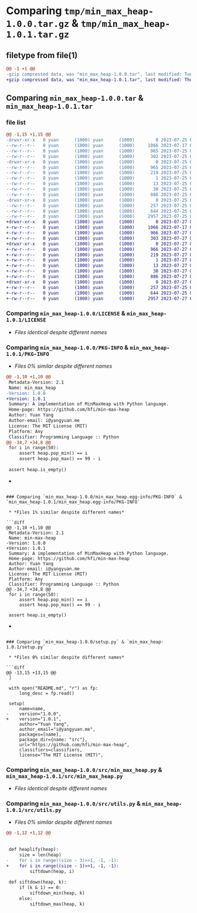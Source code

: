 # Comparing `tmp/min_max_heap-1.0.0.tar.gz` & `tmp/min_max_heap-1.0.1.tar.gz`

## filetype from file(1)

```diff
@@ -1 +1 @@
-gzip compressed data, was "min_max_heap-1.0.0.tar", last modified: Tue Jul 25 05:18:57 2023, max compression
+gzip compressed data, was "min_max_heap-1.0.1.tar", last modified: Thu Jul 27 08:35:31 2023, max compression
```

## Comparing `min_max_heap-1.0.0.tar` & `min_max_heap-1.0.1.tar`

### file list

```diff
@@ -1,15 +1,15 @@
-drwxr-xr-x   0 yuan      (1000) yuan      (1000)        0 2023-07-25 05:18:57.225360 min_max_heap-1.0.0/
--rw-r--r--   0 yuan      (1000) yuan      (1000)     1066 2023-07-17 03:08:17.000000 min_max_heap-1.0.0/LICENSE
--rw-r--r--   0 yuan      (1000) yuan      (1000)      965 2023-07-25 05:18:57.225360 min_max_heap-1.0.0/PKG-INFO
--rw-r--r--   0 yuan      (1000) yuan      (1000)      302 2023-07-25 04:26:50.000000 min_max_heap-1.0.0/README.md
-drwxr-xr-x   0 yuan      (1000) yuan      (1000)        0 2023-07-25 05:18:57.225360 min_max_heap-1.0.0/min_max_heap.egg-info/
--rw-r--r--   0 yuan      (1000) yuan      (1000)      965 2023-07-25 05:18:57.000000 min_max_heap-1.0.0/min_max_heap.egg-info/PKG-INFO
--rw-r--r--   0 yuan      (1000) yuan      (1000)      219 2023-07-25 05:18:57.000000 min_max_heap-1.0.0/min_max_heap.egg-info/SOURCES.txt
--rw-r--r--   0 yuan      (1000) yuan      (1000)        1 2023-07-25 05:18:57.000000 min_max_heap-1.0.0/min_max_heap.egg-info/dependency_links.txt
--rw-r--r--   0 yuan      (1000) yuan      (1000)       13 2023-07-25 05:18:57.000000 min_max_heap-1.0.0/min_max_heap.egg-info/top_level.txt
--rw-r--r--   0 yuan      (1000) yuan      (1000)       38 2023-07-25 05:18:57.225360 min_max_heap-1.0.0/setup.cfg
--rw-r--r--   0 yuan      (1000) yuan      (1000)      886 2023-07-25 04:46:47.000000 min_max_heap-1.0.0/setup.py
-drwxr-xr-x   0 yuan      (1000) yuan      (1000)        0 2023-07-25 05:18:57.225360 min_max_heap-1.0.0/src/
--rw-r--r--   0 yuan      (1000) yuan      (1000)      257 2023-07-25 04:19:57.000000 min_max_heap-1.0.0/src/__init__.py
--rw-r--r--   0 yuan      (1000) yuan      (1000)      644 2023-07-25 04:19:38.000000 min_max_heap-1.0.0/src/min_max_heap.py
--rw-r--r--   0 yuan      (1000) yuan      (1000)     2957 2023-07-25 04:25:39.000000 min_max_heap-1.0.0/src/utils.py
+drwxr-xr-x   0 yuan      (1000) yuan      (1000)        0 2023-07-27 08:35:31.439614 min_max_heap-1.0.1/
+-rw-r--r--   0 yuan      (1000) yuan      (1000)     1066 2023-07-17 03:08:17.000000 min_max_heap-1.0.1/LICENSE
+-rw-r--r--   0 yuan      (1000) yuan      (1000)      966 2023-07-27 08:35:31.439614 min_max_heap-1.0.1/PKG-INFO
+-rw-r--r--   0 yuan      (1000) yuan      (1000)      303 2023-07-27 08:31:48.000000 min_max_heap-1.0.1/README.md
+drwxr-xr-x   0 yuan      (1000) yuan      (1000)        0 2023-07-27 08:35:31.439614 min_max_heap-1.0.1/min_max_heap.egg-info/
+-rw-r--r--   0 yuan      (1000) yuan      (1000)      966 2023-07-27 08:35:31.000000 min_max_heap-1.0.1/min_max_heap.egg-info/PKG-INFO
+-rw-r--r--   0 yuan      (1000) yuan      (1000)      219 2023-07-27 08:35:31.000000 min_max_heap-1.0.1/min_max_heap.egg-info/SOURCES.txt
+-rw-r--r--   0 yuan      (1000) yuan      (1000)        1 2023-07-27 08:35:31.000000 min_max_heap-1.0.1/min_max_heap.egg-info/dependency_links.txt
+-rw-r--r--   0 yuan      (1000) yuan      (1000)       13 2023-07-27 08:35:31.000000 min_max_heap-1.0.1/min_max_heap.egg-info/top_level.txt
+-rw-r--r--   0 yuan      (1000) yuan      (1000)       38 2023-07-27 08:35:31.439614 min_max_heap-1.0.1/setup.cfg
+-rw-r--r--   0 yuan      (1000) yuan      (1000)      886 2023-07-27 08:34:30.000000 min_max_heap-1.0.1/setup.py
+drwxr-xr-x   0 yuan      (1000) yuan      (1000)        0 2023-07-27 08:35:31.439614 min_max_heap-1.0.1/src/
+-rw-r--r--   0 yuan      (1000) yuan      (1000)      257 2023-07-25 04:19:57.000000 min_max_heap-1.0.1/src/__init__.py
+-rw-r--r--   0 yuan      (1000) yuan      (1000)      644 2023-07-25 04:19:38.000000 min_max_heap-1.0.1/src/min_max_heap.py
+-rw-r--r--   0 yuan      (1000) yuan      (1000)     2957 2023-07-27 08:29:51.000000 min_max_heap-1.0.1/src/utils.py
```

### Comparing `min_max_heap-1.0.0/LICENSE` & `min_max_heap-1.0.1/LICENSE`

 * *Files identical despite different names*

### Comparing `min_max_heap-1.0.0/PKG-INFO` & `min_max_heap-1.0.1/PKG-INFO`

 * *Files 0% similar despite different names*

```diff
@@ -1,10 +1,10 @@
 Metadata-Version: 2.1
 Name: min_max_heap
-Version: 1.0.0
+Version: 1.0.1
 Summary: A implementation of MinMaxHeap with Python language.
 Home-page: https://github.com/hfi/min-max-heap
 Author: Yuan Yang
 Author-email: i@yangyuan.me
 License: The MIT License (MIT)
 Platform: Any
 Classifier: Programming Language :: Python
@@ -34,7 +34,8 @@
 for i in range(50):
     assert heap.pop_min() == i
     assert heap.pop_max() == 99 - i
 
 assert heap.is_empty()
 ```
 
+
```

### Comparing `min_max_heap-1.0.0/min_max_heap.egg-info/PKG-INFO` & `min_max_heap-1.0.1/min_max_heap.egg-info/PKG-INFO`

 * *Files 1% similar despite different names*

```diff
@@ -1,10 +1,10 @@
 Metadata-Version: 2.1
 Name: min-max-heap
-Version: 1.0.0
+Version: 1.0.1
 Summary: A implementation of MinMaxHeap with Python language.
 Home-page: https://github.com/hfi/min-max-heap
 Author: Yuan Yang
 Author-email: i@yangyuan.me
 License: The MIT License (MIT)
 Platform: Any
 Classifier: Programming Language :: Python
@@ -34,7 +34,8 @@
 for i in range(50):
     assert heap.pop_min() == i
     assert heap.pop_max() == 99 - i
 
 assert heap.is_empty()
 ```
 
+
```

### Comparing `min_max_heap-1.0.0/setup.py` & `min_max_heap-1.0.1/setup.py`

 * *Files 0% similar despite different names*

```diff
@@ -13,15 +13,15 @@
 ]
 
 with open("README.md", "r") as fp:
     long_desc = fp.read()
 
 setup(
     name=name,
-    version="1.0.0",
+    version="1.0.1",
     author="Yuan Yang",
     author_email="i@yangyuan.me",
     packages=[name],
     package_dir={name: "src"},
     url="https://github.com/hfi/min-max-heap",
     classifiers=classifiers,
     license="The MIT License (MIT)",
```

### Comparing `min_max_heap-1.0.0/src/min_max_heap.py` & `min_max_heap-1.0.1/src/min_max_heap.py`

 * *Files identical despite different names*

### Comparing `min_max_heap-1.0.0/src/utils.py` & `min_max_heap-1.0.1/src/utils.py`

 * *Files 0% similar despite different names*

```diff
@@ -1,12 +1,12 @@
 
 
 def heaplify(heap):
     size = len(heap)
-    for i in range((size - 3)>>1, -1, -1):
+    for i in range((size - 1)>>1, -1, -1):
         siftdown(heap, i)
 
 def siftdown(heap, k):
     if (k & 1) == 0:
         siftdown_min(heap, k)
     else:
         siftdown_max(heap, k)
```


